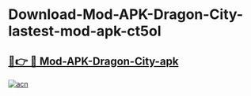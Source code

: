 # Download-Mod-APK-Dragon-City-lastest-mod-apk-ct5ol

<h2><a href="https://apkcomod.com?title=Mod-APK-Dragon-City">🔗👉 🔴 Mod-APK-Dragon-City-apk </a></h2>

[![acn](https://github.com/user-attachments/assets/0f9c940e-d8b0-45ae-aac7-cd30a18b3e1c)](https://apkcomod.com?title=Mod-APK-Dragon-City)

